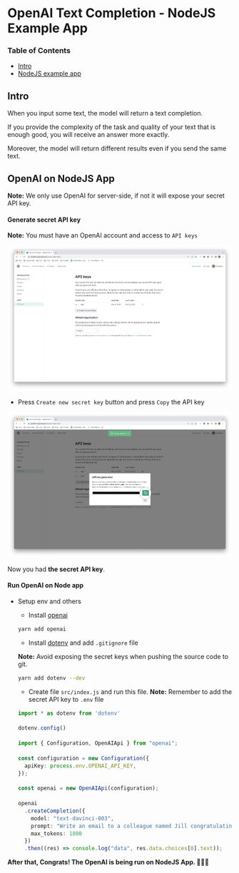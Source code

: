 # OpenAI Text Completion - NodeJS Example App
### Table of Contents
- [Intro](#intro)
- [NodeJS example app](#nodejs-example-app)

## Intro
When you input some text, the model will return a text completion. 

If you provide the complexity of the task and quality of your text that is enough good, you will receive an answer more exactly. 

Moreover, the model will return different results even if you send the same text.


## OpenAI on NodeJS App
**Note:** We only use OpenAI for server-side, if not it will expose your secret API key.

#### Generate secret API key
  **Note:** You must have an OpenAI account and access to `API keys`
  
  ![api key dashboard](./assets/api-keys-dashboard.png)

  - Press `Create new secret key` button and press `Copy` the API key
  
  ![gen api key](./assets/generate-api-key.png)

  Now you had **the secret API key**.

#### Run OpenAI on Node app
- Setup env and others
  - Install [openai](https://www.npmjs.com/package/openai)

  ```bash
  yarn add openai
  ```

  - Install [dotenv](https://www.npmjs.com/package/dotenv) and add `.gitignore` file 

  **Note:** Avoid exposing the secret keys when pushing the source code to git.

  ```bash
  yarn add dotenv --dev
  ```

  - Create file `src/index.js` and run this file. 
  **Note:** Remember to add the secret API key to `.env` file

  ```ts
  import * as dotenv from 'dotenv' 

  dotenv.config()

  import { Configuration, OpenAIApi } from "openai";

  const configuration = new Configuration({
    apiKey: process.env.OPENAI_API_KEY,
  });

  const openai = new OpenAIApi(configuration);

  openai
    .createCompletion({
      model: "text-davinci-003",
      prompt: "Write an email to a colleague named Jill congratulating her on her promotion. The tone should be warm yet professional. Mention how you admire the work she's been putting in.  Include a joke about how her pet lizard Max enjoys eating grasshoppers. Mention how you're looking forward to the team off-site next week.",
      max_tokens: 1000
    })
    .then((res) => console.log("data", res.data.choices[0].text));
  ```

**After that, Congrats! The OpenAI is being run on NodeJS App. 🥳🥳🥳**